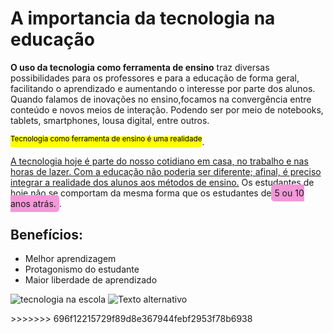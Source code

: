<!DOCTYPE html>
<html lang="en">
<head>
    <meta charset="UTF-8">
    <meta http-equiv="X-UA-Compatible" content="IE=edge">
    <meta name="viewport" content="width=device-width, initial-scale=1.0">
    <title>Document</title>
</head>
<body>
<h1>A importancia da tecnologia na educação </h1>
<p> <b>O uso da tecnologia como ferramenta de ensino</b> traz diversas possibilidades para os professores e para a educação de forma geral, facilitando o aprendizado e aumentando o interesse por parte dos alunos.
    Quando falamos de inovações no ensino,focamos na convergência entre conteúdo e novos meios de interação. 
    Podendo ser por meio de notebooks, tablets, smartphones, lousa digital, entre outros.
    <dt><mark><sup>Tecnologia como ferramenta de ensino é uma realidade</sup></mark>.</p>
    </dt>
    <ins>A tecnologia hoje é parte do nosso cotidiano em casa, no trabalho e nas horas de lazer. Com a educação não poderia ser diferente; afinal, é preciso integrar a realidade dos alunos aos métodos de ensino.</ins> 
    Os estudantes de hoje não se comportam da mesma forma que os estudantes de<span
style="background: #f398d8; border-radius:5px; padding:5px">5 ou 10 anos atrás.</span>.
</p>
<div>
    <h2>Benefícios:</h2>
    <ul>
        <li>Melhor aprendizagem</li>
        <li>Protagonismo do estudante</li>
        <li>Maior liberdade de aprendizado</li>
    </ul>
</div>
<img src="http://arquivo.devmedia.com.br/artigos/Joel_Rodrigues/HTMLBasico/avatar.png" alt="tecnologia na escola" title="Avatar" #tamfixo/>
<img src="https://i0.wp.com/blog.portaleducacao.com.br/wp-content/uploads/2022/02/365-O-que-e%CC%81-tecnologia_.jpg?w=1200&ssl=1" alt="Texto alternativo" title="Outra figura"/>
<form action="salvar_dados.php" method="post"></form>
>>>>>>> 696f12215729f89d8e367944febf2953f78b6938
